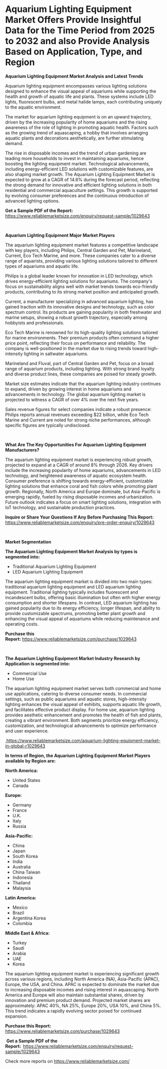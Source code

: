 <p><h1>Aquarium Lighting Equipment Market Offers Provide Insightful Data for the Time Period from 2025 to 2032 and also Provide Analysis Based on Application, Type, and Region</h1></p><p><strong>Aquarium Lighting Equipment Market Analysis and Latest Trends</strong></p>
<p><p>Aquarium lighting equipment encompasses various lighting solutions designed to enhance the visual appeal of aquariums while supporting the health and growth of aquatic life and plants. These systems include LED lights, fluorescent bulbs, and metal halide lamps, each contributing uniquely to the aquatic environment. </p><p>The market for aquarium lighting equipment is on an upward trajectory, driven by the increasing popularity of home aquariums and the rising awareness of the role of lighting in promoting aquatic health. Factors such as the growing trend of aquascaping, a hobby that involves arranging aquatic plants and decorations aesthetically, are further stimulating demand. </p><p>The rise in disposable incomes and the trend of urban gardening are leading more households to invest in maintaining aquariums, hence boosting the lighting equipment market. Technological advancements, including energy-efficient LED solutions with customizable features, are also shaping market growth. The Aquarium Lighting Equipment Market is expected to grow at a CAGR of 14.6% during the forecast period, reflecting the strong demand for innovative and efficient lighting solutions in both residential and commercial aquaculture settings. This growth is supported by evolving consumer preferences and the continuous introduction of advanced lighting options.</p></p>
<p><strong>Get a Sample PDF of the Report:&nbsp;</strong> <a href="https://www.reliablemarketsize.com/enquiry/request-sample/1029643?utm_campaign=2445&utm_medium=2&utm_source=Github&utm_content=ia&utm_term=24032025&utm_id=aquarium-lighting-equipment">https://www.reliablemarketsize.com/enquiry/request-sample/1029643</a></p>
<p>&nbsp;</p>
<p><strong>Aquarium Lighting Equipment Major Market Players</strong></p>
<p><p>The aquarium lighting equipment market features a competitive landscape with key players, including Philips, Central Garden and Pet, Marineland, Current, Eco Tech Marine, and more. These companies cater to a diverse range of aquarists, providing various lighting solutions tailored to different types of aquariums and aquatic life.</p><p>Philips is a global leader known for innovation in LED technology, which drives energy-efficient lighting solutions for aquariums. The company's focus on sustainability aligns well with market trends towards eco-friendly products, contributing to its strong market position and anticipated growth.</p><p>Current, a manufacturer specializing in advanced aquarium lighting, has gained traction with its innovative designs and technology, such as color spectrum control. Its products are gaining popularity in both freshwater and marine setups, showing a robust growth trajectory, especially among hobbyists and professionals.</p><p>Eco Tech Marine is renowned for its high-quality lighting solutions tailored for marine environments. Their premium products often command a higher price point, reflecting their focus on performance and reliability. The company is well-positioned in the market due to rising trends toward high-intensity lighting in saltwater aquariums.</p><p>Marineland and Fluval, part of Central Garden and Pet, focus on a broad range of aquarium products, including lighting. With strong brand loyalty and diverse product lines, these companies are poised for steady growth.</p><p>Market size estimates indicate that the aquarium lighting industry continues to expand, driven by growing interest in home aquariums and advancements in technology. The global aquarium lighting market is projected to witness a CAGR of over 4% over the next five years.</p><p>Sales revenue figures for select companies indicate a robust presence: Philips reports annual revenues exceeding $22 billion, while Eco Tech Marine and Current are noted for strong niche performances, although specific figures are typically undisclosed.</p></p>
<p>&nbsp;</p>
<p><strong>What Are The Key Opportunities For Aquarium Lighting Equipment Manufacturers?</strong></p>
<p><p>The aquarium lighting equipment market is experiencing robust growth, projected to expand at a CAGR of around 8% through 2026. Key drivers include the increasing popularity of home aquariums, advancements in LED technology, and heightened awareness of aquatic ecosystem health. Consumer preference is shifting towards energy-efficient, customizable lighting solutions that enhance coral and fish colors while promoting plant growth. Regionally, North America and Europe dominate, but Asia-Pacific is emerging rapidly, fueled by rising disposable incomes and urbanization. Future outlook indicates a focus on smart lighting solutions, integration with IoT technology, and sustainable production practices.</p></p>
<p><strong>Inquire or Share Your Questions If Any Before Purchasing This Report:</strong> <a href="https://www.reliablemarketsize.com/enquiry/pre-order-enquiry/1029643?utm_campaign=2445&utm_medium=2&utm_source=Github&utm_content=ia&utm_term=24032025&utm_id=aquarium-lighting-equipment">https://www.reliablemarketsize.com/enquiry/pre-order-enquiry/1029643</a></p>
<p>&nbsp;</p>
<p><strong>Market Segmentation</strong></p>
<p><strong>The Aquarium Lighting Equipment Market Analysis by types is segmented into:</strong></p>
<p><ul><li>Traditional Aquarium Lighting Equipment</li><li>LED Aquarium Lighting Equipment</li></ul></p>
<p><p>The aquarium lighting equipment market is divided into two main types: traditional aquarium lighting equipment and LED aquarium lighting equipment. Traditional lighting typically includes fluorescent and incandescent bulbs, offering basic illumination but often with higher energy consumption and shorter lifespans. In contrast, LED aquarium lighting has gained popularity due to its energy efficiency, longer lifespan, and ability to provide customizable spectrums, promoting better plant growth and enhancing the visual appeal of aquariums while reducing maintenance and operating costs.</p></p>
<p><strong>Purchase this Report:&nbsp;</strong><a href="https://www.reliablemarketsize.com/purchase/1029643?utm_campaign=2445&utm_medium=2&utm_source=Github&utm_content=ia&utm_term=24032025&utm_id=aquarium-lighting-equipment">https://www.reliablemarketsize.com/purchase/1029643</a></p>
<p>&nbsp;</p>
<p><strong>The Aquarium Lighting Equipment Market Industry Research by Application is segmented into:</strong></p>
<p><ul><li>Commercial Use</li><li>Home Use</li></ul></p>
<p><p>The aquarium lighting equipment market serves both commercial and home use applications, catering to diverse consumer needs. In commercial settings, such as public aquariums and aquatic stores, high-intensity lighting enhances the visual appeal of exhibits, supports aquatic life growth, and facilitates effective product display. For home use, aquarium lighting provides aesthetic enhancement and promotes the health of fish and plants, creating a vibrant environment. Both segments prioritize energy efficiency, customization, and technological advancements to optimize performance and user experience.</p></p>
<p><a href="https://www.reliablemarketsize.com/aquarium-lighting-equipment-market-in-global-r1029643?utm_campaign=2445&utm_medium=2&utm_source=Github&utm_content=ia&utm_term=24032025&utm_id=aquarium-lighting-equipment">&nbsp;https://www.reliablemarketsize.com/aquarium-lighting-equipment-market-in-global-r1029643</a></p>
<p><strong>In terms of Region, the Aquarium Lighting Equipment Market Players available by Region are:</strong></p>
<p>
    <p> <strong> North America: </strong>
        <ul>
            <li>United States</li>
            <li>Canada</li>
        </ul>
        </p> 
    <p> <strong> Europe: </strong>
        <ul>
            <li>Germany</li>
            <li>France</li>
            <li>U.K.</li>
            <li>Italy</li>
            <li>Russia</li>
        </ul>
        </p> 
    <p> <strong> Asia-Pacific: </strong>
        <ul>
            <li>China</li>
            <li>Japan</li>
            <li>South Korea</li>
            <li>India</li>
            <li>Australia</li>
            <li>China Taiwan</li>
            <li>Indonesia</li>
            <li>Thailand</li>
            <li>Malaysia</li>
        </ul>
        </p> 
    <p> <strong> Latin America: </strong>
        <ul>
            <li>Mexico</li>
            <li>Brazil</li>
            <li>Argentina Korea</li>
            <li>Colombia</li>
        </ul>
        </p> 
    <p> <strong> Middle East & Africa: </strong>
        <ul>
            <li>Turkey</li>
            <li>Saudi</li>
            <li>Arabia</li>
            <li>UAE</li>
            <li>Korea</li>
        </ul>
    </p>
    </p>
<p><p>The aquarium lighting equipment market is experiencing significant growth across various regions, including North America (NA), Asia-Pacific (APAC), Europe, the USA, and China. APAC is expected to dominate the market due to increasing disposable incomes and rising interest in aquascaping. North America and Europe will also maintain substantial shares, driven by innovation and premium product demand. Projected market shares are approximately: APAC 40%, NA 25%, Europe 20%, USA 10%, and China 5%. This trend indicates a rapidly evolving sector poised for continued expansion.</p></p>
<p><strong>Purchase this Report: </strong><a href="https://www.reliablemarketsize.com/purchase/1029643?utm_campaign=2445&utm_medium=2&utm_source=Github&utm_content=ia&utm_term=24032025&utm_id=aquarium-lighting-equipment">https://www.reliablemarketsize.com/purchase/1029643</a></p>
<p>&nbsp;<strong>Get a Sample PDF of the Report:&nbsp;&nbsp;</strong><a href="https://www.reliablemarketsize.com/enquiry/request-sample/1029643?utm_campaign=2445&utm_medium=2&utm_source=Github&utm_content=ia&utm_term=24032025&utm_id=aquarium-lighting-equipment">https://www.reliablemarketsize.com/enquiry/request-sample/1029643</a></p>
<p><strong></strong></p>
<p>Check more reports on <a href="https://www.reliablemarketsize.com/?utm_campaign=2445&utm_medium=2&utm_source=Github&utm_content=ia&utm_term=24032025&utm_id=aquarium-lighting-equipment">https://www.reliablemarketsize.com/</a></p>